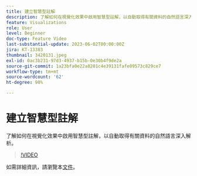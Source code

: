 ```yaml
---
title: 建立智慧型註解
description: 了解如何在視覺化效果中啟用智慧型註解，以自動取得有關資料的自然語言深入解析。
feature: Visualizations
role: User
level: Beginner
doc-type: Feature Video
last-substantial-update: 2023-06-02T00:00:00Z
jira: KT-13383
thumbnail: 3420131.jpeg
exl-id: 0ac3b231-97d3-4937-b15b-0e30b4f9de2a
source-git-commit: 1a23bfa0e22a8201c4e39131fafe09573c829ce7
workflow-type: tm+mt
source-wordcount: '62'
ht-degree: 98%

---
```


# 建立智慧型註解

了解如何在視覺化效果中啟用智慧型註解，以自動取得有關資料的自然語言深入解析。

>[!VIDEO](https://video.tv.adobe.com/v/3420131/?learn=on)

如需詳細資訊，請瀏覽本[文件](https://experienceleague.adobe.com/docs/analytics-platform/using/cja-workspace/visualizations/intelligent-captions.html?lang=en)。
